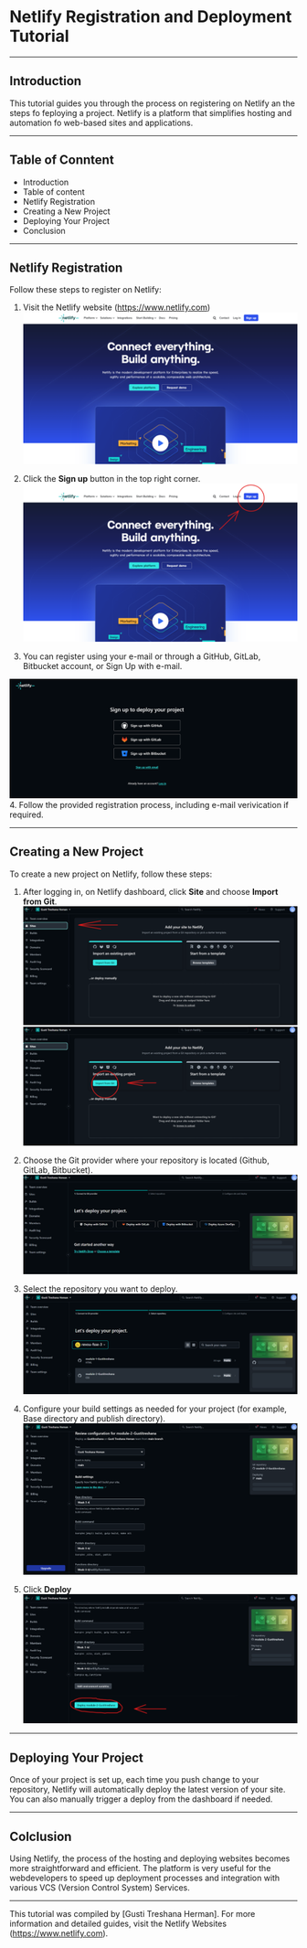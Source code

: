# Netlify Registration and Deployment Tutorial

---

## Introduction

This tutorial guides you through the process on registering on Netlify an the steps fo feploying a project. Netlify is a platform that simplifies hosting and automation fo web-based sites and applications.

---

## Table of Conntent
- Introduction
- Table of content
- Netlify Registration
- Creating a New Project
- Deploying Your Project
- Conclusion

---

## Netlify Registration

Follow these steps to register on Netlify:

1. Visit the Netlify website (https://www.netlify.com)
![Netlify-website](/Week-3-4/assets/images/web-netlify.png)

2. Click the **Sign up** button in the top right corner.
![SignUp-Button](/Week-3-4/assets/images/SignUp-Button.png)

3. You can register using your e-mail or through a GitHub, GitLab, Bitbucket account, or Sign Up with e-mail.

![Register-Options](/Week-3-4/assets/images/Register-options.png)
4. Follow the provided registration process, including e-mail verivication if required.

---

## Creating a New Project

To create a new project on Netlify, follow these steps:

1. After logging in, on Netlify dashboard, click **Site** and choose **Import from Git**.
![select-site](/Week-3-4/assets/images/Select-site.png)
![Import-from-git](/Week-3-4/assets/images/Select-import-from-git.png)

2. Choose the Git provider where your repository is located (Github, GitLab, Bitbucket).
![Select-Provider](/Week-3-4/assets/images/select-provider.png)

3. Select the repository you want to deploy.
![Select-Repository](/Week-3-4/assets/images/Select-repository.png)

4. Configure your build settings as needed for your project (for example, Base directory and publish directory).
![Configure-Build](/Week-3-4/assets/images/Configure-Build.png)

5. Click **Deploy**
![Click-Deploy](/Week-3-4/assets/images/Click-Deploy.png)

---

## Deploying Your Project

Once of your project is set up, each time you push change to your repository, Netlify will automatically deploy the latest version of your site. You can also manually trigger a deploy from the dashboard if needed.

---

## Colclusion

Using Netlify, the process of the hosting and deploying websites becomes more straightforward and efficient. The platform is very useful for the webdevelopers to speed up deployment processes and integration with various VCS (Version Control System) Services.

---

This tutorial was compiled by [Gusti Treshana Herman]. For more information and detailed guides, visit the Netlify Websites (https://www.netlify.com).

